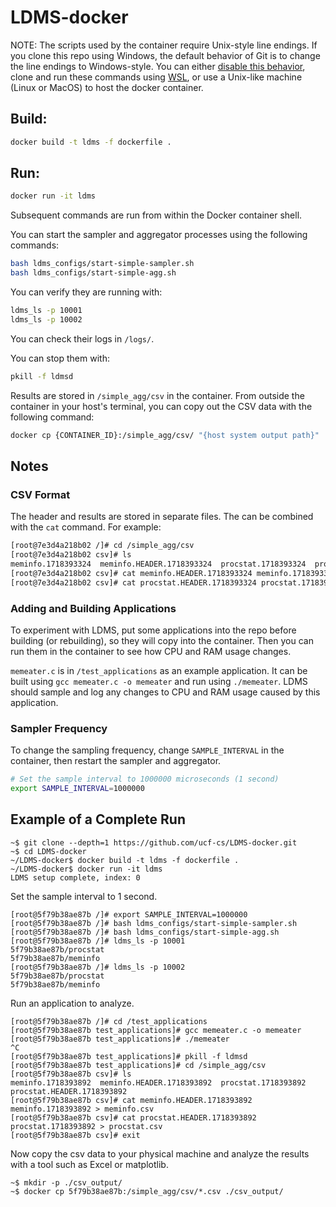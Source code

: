 # LDMS-docker

NOTE: The scripts used by the container require Unix-style line endings. If you clone this repo using Windows, the default behavior of Git is to change the line endings to Windows-style. You can either [disable this behavior](https://docs.github.com/en/get-started/getting-started-with-git/configuring-git-to-handle-line-endings), clone and run these commands using [WSL](https://learn.microsoft.com/en-us/windows/wsl/setup/environment), or use a Unix-like machine (Linux or MacOS) to host the docker container.

## Build:

```bash
docker build -t ldms -f dockerfile .
```

## Run:

```bash
docker run -it ldms
```

Subsequent commands are run from within the Docker container shell.

You can start the sampler and aggregator processes using the following commands:
```bash
bash ldms_configs/start-simple-sampler.sh
bash ldms_configs/start-simple-agg.sh
```

You can verify they are running with:
```bash
ldms_ls -p 10001
ldms_ls -p 10002
```

You can check their logs in `/logs/`.

You can stop them with:
```bash
pkill -f ldmsd
```

Results are stored in `/simple_agg/csv` in the container.
From outside the container in your host's terminal, you can copy out the CSV data with the following command:

```bash
docker cp {CONTAINER_ID}:/simple_agg/csv/ "{host system output path}"
```

## Notes

### CSV Format

The header and results are stored in separate files. The can be combined with the `cat` command.
For example:
```bash
[root@7e3d4a218b02 /]# cd /simple_agg/csv
[root@7e3d4a218b02 csv]# ls
meminfo.1718393324  meminfo.HEADER.1718393324  procstat.1718393324  procstat.HEADER.1718393324
[root@7e3d4a218b02 csv]# cat meminfo.HEADER.1718393324 meminfo.1718393324 > meminfo.csv
[root@7e3d4a218b02 csv]# cat procstat.HEADER.1718393324 procstat.1718393324 > procstat.csv
```

### Adding and Building Applications

To experiment with LDMS, put some applications into the repo before building (or rebuilding), so they will copy into the container.
Then you can run them in the container to see how CPU and RAM usage changes.

`memeater.c` is in `/test_applications` as an example application. It can be built using
`gcc memeater.c -o memeater` and run using `./memeater`.
LDMS should sample and log any changes to CPU and RAM usage caused by this application.

### Sampler Frequency

To change the sampling frequency, change `SAMPLE_INTERVAL` in the container, then restart the sampler and aggregator.
```bash
# Set the sample interval to 1000000 microseconds (1 second)
export SAMPLE_INTERVAL=1000000
```

## Example of a Complete Run

```console
~$ git clone --depth=1 https://github.com/ucf-cs/LDMS-docker.git
~$ cd LDMS-docker
~/LDMS-docker$ docker build -t ldms -f dockerfile .
~/LDMS-docker$ docker run -it ldms
LDMS setup complete, index: 0
```
Set the sample interval to 1 second.
```console
[root@5f79b38ae87b /]# export SAMPLE_INTERVAL=1000000
[root@5f79b38ae87b /]# bash ldms_configs/start-simple-sampler.sh
[root@5f79b38ae87b /]# bash ldms_configs/start-simple-agg.sh
[root@5f79b38ae87b /]# ldms_ls -p 10001
5f79b38ae87b/procstat
5f79b38ae87b/meminfo
[root@5f79b38ae87b /]# ldms_ls -p 10002
5f79b38ae87b/procstat
5f79b38ae87b/meminfo
```
Run an application to analyze.
```console
[root@5f79b38ae87b /]# cd /test_applications
[root@5f79b38ae87b test_applications]# gcc memeater.c -o memeater
[root@5f79b38ae87b test_applications]# ./memeater
^C
[root@5f79b38ae87b test_applications]# pkill -f ldmsd
[root@5f79b38ae87b test_applications]# cd /simple_agg/csv
[root@5f79b38ae87b csv]# ls
meminfo.1718393892  meminfo.HEADER.1718393892  procstat.1718393892  procstat.HEADER.1718393892
[root@5f79b38ae87b csv]# cat meminfo.HEADER.1718393892 meminfo.1718393892 > meminfo.csv
[root@5f79b38ae87b csv]# cat procstat.HEADER.1718393892 procstat.1718393892 > procstat.csv
[root@5f79b38ae87b csv]# exit
```
Now copy the csv data to your physical machine and analyze the results with a tool such as Excel or matplotlib.
```console
~$ mkdir -p ./csv_output/
~$ docker cp 5f79b38ae87b:/simple_agg/csv/*.csv ./csv_output/
```